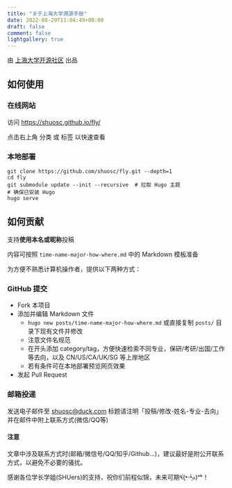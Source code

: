 ```yaml
---
title: "关于上海大学溯源手册"
date: 2022-08-29T11:04:49+08:00
draft: false
comment: false
lightgallery: true
---
```


由 [上海大学开源社区](https://github.com/shuosc/) 出品

## 如何使用

### 在线网站

访问 https://shuosc.github.io/fly/

点击右上角 分类 或 标签 以快速查看

### 本地部署

```
git clone https://github.com/shuosc/fly.git --depth=1
cd fly
git submodule update --init --recursive  # 拉取 Hugo 主题
# 确保已安装 Hugo
hugo serve
```

## 如何贡献

支持**使用本名或昵称**投稿

内容可按照 `time-name-major-how-where.md` 中的 Markdown 模板准备

为方便不熟悉计算机操作者，提供以下两种方式：

### GitHub 提交

- Fork 本项目
- 添加并编辑 Markdown 文件
  - `hugo new posts/time-name-major-how-where.md` 或直接复制 `posts/` 目录下现有文件并修改
  - 注意文件名规范
  - 在开头添加 category/tag，方便快速检索不同专业，保研/考研/出国/工作等去向，以及 CN/US/CA/UK/SG 等上岸地区 
  - 若有条件可在本地部署预览网页效果
- 发起 Pull Request

### 邮箱投递

发送电子邮件至 shuosc@duck.com 标题请注明「投稿/修改-姓名-专业-去向」并在邮件中附上联系方式(微信/QQ等)

#### 注意
文章中涉及联系方式时(邮箱/微信号/QQ/知乎/Github...)，建议最好是附公开联系方式，以避免不必要的骚扰。

感谢各位学长学姐(SHUers)的支持，祝你们前程似锦，未来可期٩(•̤̀ᵕ•̤́๑)ᵒᵏ！
